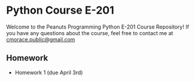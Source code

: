 # Python Course E-201

Welcome to the Peanuts Programming Python E-201 Course Repository!
If you have any questions about the course, feel free to contact me at cmorace.public@gmail.com

## Homework

- Homework 1 (due April 3rd)